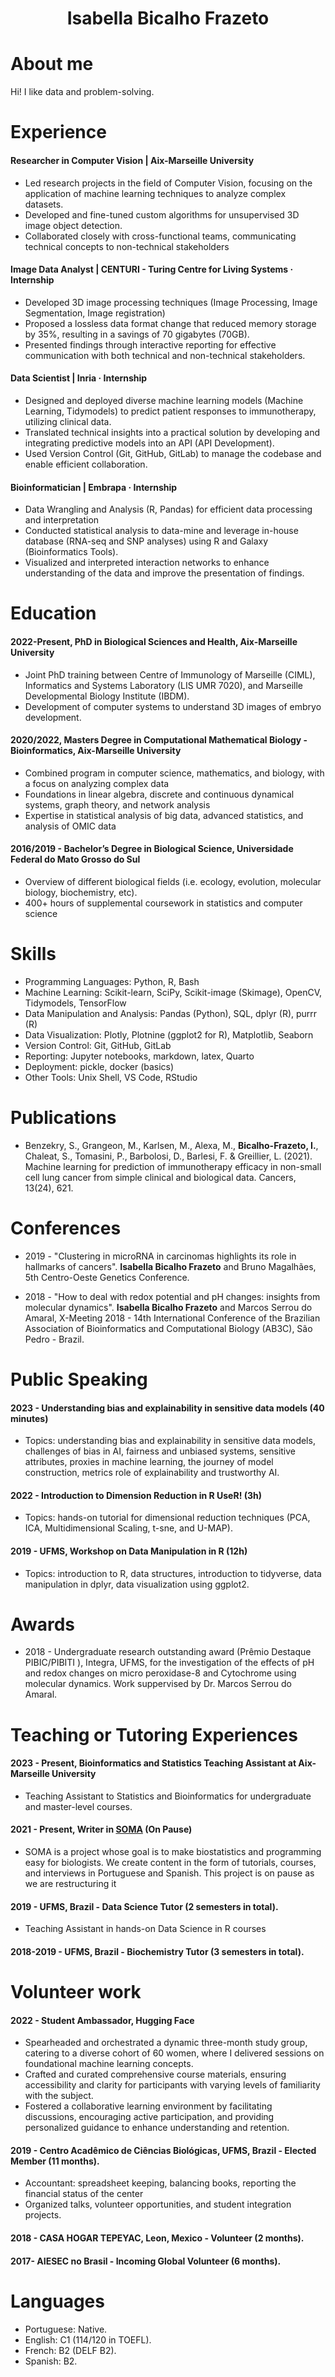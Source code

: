 <h1 align="center"> Isabella Bicalho Frazeto </h1>


# About me 

Hi! I like data and problem-solving.

# Experience

#### Researcher in Computer Vision | Aix-Marseille University
- Led research projects in the field of Computer Vision, focusing on the application of machine learning techniques to analyze complex datasets.
- Developed and fine-tuned custom algorithms for unsupervised 3D image object detection.
- Collaborated closely with cross-functional teams, communicating technical concepts to non-technical stakeholders

#### Image Data Analyst | CENTURI - Turing Centre for Living Systems · Internship

- Developed 3D image processing techniques (Image Processing, Image Segmentation, Image registration)
- Proposed a lossless data format change that reduced memory storage by 35%, resulting in a savings of 70 gigabytes (70GB).
- Presented findings through interactive reporting for effective communication with both technical and non-technical stakeholders.

#### Data Scientist | Inria · Internship

- Designed and deployed diverse machine learning models (Machine Learning, Tidymodels) to predict patient responses to immunotherapy, utilizing clinical data.
- Translated technical insights into a practical solution by developing and integrating predictive models into an API (API Development).
- Used Version Control (Git, GitHub, GitLab) to manage the codebase and enable efficient collaboration.


#### Bioinformatician | Embrapa · Internship
- Data Wrangling and Analysis (R, Pandas) for efficient data processing and interpretation
- Conducted statistical analysis to data-mine and leverage in-house database (RNA-seq and SNP analyses) using R and Galaxy (Bioinformatics Tools).
- Visualized and interpreted interaction networks to enhance understanding of the data and improve the presentation of findings.
  
# Education

#### 2022-Present, PhD in Biological Sciences and Health, Aix-Marseille University
- Joint PhD training between Centre of Immunology of Marseille (CIML), Informatics and Systems Laboratory (LIS UMR 7020), and Marseille Developmental Biology Institute (IBDM).
- Development of computer systems to understand 3D images of embryo development. 

#### 2020/2022, Masters Degree in Computational Mathematical Biology - Bioinformatics, Aix-Marseille University
- Combined program in computer science, mathematics, and biology, with a focus on analyzing complex data
- Foundations in linear algebra, discrete and continuous dynamical systems, graph theory, and network analysis
- Expertise in statistical analysis of big data, advanced statistics, and analysis of OMIC data

#### 2016/2019 - Bachelor’s Degree in Biological Science, Universidade Federal do Mato Grosso do Sul
- Overview of different biological fields (i.e. ecology, evolution, molecular biology, biochemistry, etc).
-  400+ hours of supplemental coursework in statistics and computer science

# Skills
- Programming Languages: Python, R, Bash
- Machine Learning: Scikit-learn, SciPy, Scikit-image (Skimage), OpenCV, Tidymodels, TensorFlow
- Data Manipulation and Analysis: Pandas (Python), SQL, dplyr (R), purrr (R)
- Data Visualization: Plotly, Plotnine (ggplot2 for R), Matplotlib, Seaborn
- Version Control: Git, GitHub, GitLab
- Reporting: Jupyter notebooks, markdown, latex, Quarto
- Deployment: pickle, docker (basics)
- Other Tools:  Unix Shell, VS Code, RStudio

# Publications
 * Benzekry, S., Grangeon, M., Karlsen, M., Alexa, M., **Bicalho-Frazeto, I.**, Chaleat, S., Tomasini, P., Barbolosi, D., Barlesi, F.  & Greillier, L. (2021). Machine learning for prediction of immunotherapy efficacy in non-small cell lung cancer from simple clinical and biological data. Cancers, 13(24), 621.

# Conferences
 * 2019 - "Clustering in microRNA in carcinomas highlights its role in hallmarks of cancers". **Isabella Bicalho Frazeto** and Bruno Magalhães, 5th Centro-Oeste Genetics Conference.

 * 2018 - "How to deal with redox potential and pH changes: insights from molecular dynamics". **Isabella Bicalho Frazeto** and Marcos Serrou do Amaral, X-Meeting 2018 - 14th International Conference of the Brazilian Association of Bioinformatics and Computational Biology (AB3C), São Pedro - Brazil.

# Public Speaking

#### 2023 - Understanding bias and explainability in sensitive data models (40 minutes)
- Topics: understanding bias and explainability in sensitive data models, challenges of bias in AI, fairness and unbiased systems, sensitive attributes, proxies in machine learning, the journey of model construction, metrics role of explainability and trustworthy AI.
  
#### 2022 - Introduction to Dimension Reduction in R UseR!  (3h)
- Topics: hands-on tutorial for dimensional reduction techniques (PCA, ICA, Multidimensional Scaling, t-sne, and U-MAP).

#### 2019 - UFMS, Workshop on Data Manipulation in R (12h)
  - Topics: introduction to R, data structures, introduction to tidyverse, data manipulation in dplyr, data visualization using ggplot2.
    
# Awards
 * 2018 - Undergraduate research outstanding award (Prêmio Destaque PIBIC/PIBITI ),  Integra, UFMS, for the investigation of the effects of pH and redox changes on micro peroxidase-8 and Cytochrome using molecular dynamics. Work suppervised by Dr. Marcos Serrou do Amaral.

# Teaching or Tutoring Experiences

#### 2023 - Present, Bioinformatics and Statistics Teaching Assistant at Aix-Marseille University
- Teaching Assistant to Statistics and Bioinformatics for undergraduate and master-level courses.

#### 2021 - Present, **Writer** in [SOMA](https://www.somaquadrados.com/) (On Pause)
- SOMA is a project whose goal is to make biostatistics and programming easy for biologists. We create content in the form of tutorials, courses, and interviews in Portuguese and Spanish. This project is on pause as we are restructuring it
  
#### 2019 - UFMS, Brazil - **Data Science Tutor** (2 semesters in total).
- Teaching Assistant in hands-on Data Science in R courses

#### 2018-2019 - UFMS, Brazil - **Biochemistry Tutor**  (3 semesters in total).


# Volunteer work

#### 2022 - Student Ambassador, Hugging Face

- Spearheaded and orchestrated a dynamic three-month study group, catering to a diverse cohort of 60 women, where I delivered sessions on foundational machine learning concepts.
- Crafted and curated comprehensive course materials, ensuring accessibility and clarity for participants with varying levels of familiarity with the subject.
- Fostered a collaborative learning environment by facilitating discussions, encouraging active participation, and providing personalized guidance to enhance understanding and retention.
  
#### 2019 - Centro Acadêmico de Ciências Biológicas, UFMS, Brazil - Elected Member (11 months).
- Accountant: spreadsheet keeping, balancing books, reporting the financial status of the center 
- Organized talks, volunteer opportunities, and student integration projects.

#### 2018 - CASA HOGAR TEPEYAC, Leon, Mexico - Volunteer (2 months).

#### 2017- AIESEC no Brasil - Incoming Global Volunteer (6 months).

# Languages
- Portuguese:  Native.
- English: C1 (114/120 in TOEFL).
- French: B2 (DELF B2).
- Spanish: B2.
  

